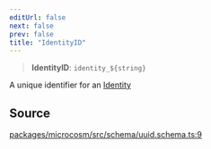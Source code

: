 ```yaml
---
editUrl: false
next: false
prev: false
title: "IdentityID"
---
```


> **IdentityID**: ```identity_${string}```

A unique identifier for an [Identity](../../../../../../../microcosm/type-aliases/identity)

## Source

[packages/microcosm/src/schema/uuid.schema.ts:9](https://github.com/nodenogg-in/alpha-p2p/blob/b5a92ec368c11e5b1ed34a190813f3e3bd62fc80/packages/microcosm/src/schema/uuid.schema.ts#L9)

